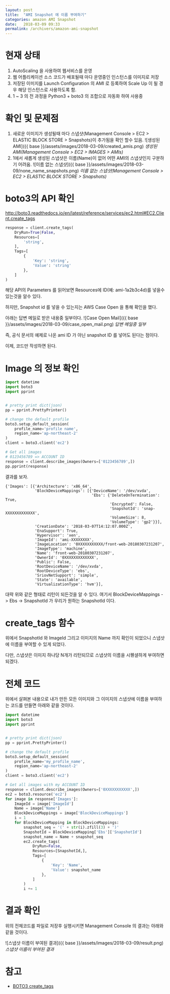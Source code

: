 ```yaml
---
layout: post
title:  "AMI Snapshot 에 이름 부여하기"
categories: amazon AMI Snapshot
date:   2018-03-09 09:33
permalink: /archivers/amazon-ami-snapshot
---
```


# 현재 상태

1. AutoScaling 을 사용하여 웹서비스를 운영
2. 웹 어플리케이션 소스 코드가 배포될때 마다 운영중인 인스턴스를 이미지로 저장
3. 저장된 이미지를 Launch Configuration 의 AMI 로 등록하여 Scale Up 이 될 경우 해당 인스턴스로 사용하도록 함.
4. 1 ~ 3 의 전 과정을 Python3 + boto3 의 조합으로 자동화 하여 사용중

# 확인 및 문제점

1. 새로운 이미지가 생성될때 마다 스냅샷(Management Console > EC2 > ELASTIC BLOCK STORE > Snapshots)이 추가됨을 확인 할수 있음.
![생성된 AMI]({{ base }}/assets/images/2018-03-09/created_amis.png)
*생성된 AMI(Management Console > EC2 > IMAGES > AMIs)*
2. 1에서 새롭게 생성된 스냅샷은 이름(Name)이 없어 어떤 AMI의 스냅샷인지 구분하기 어려움.
![이름 없는 스냅샷]({{ base }}/assets/images/2018-03-09/none_name_snapshots.png)
*이름 없는 스냅샷(Management Console > EC2 > ELASTIC BLOCK STORE > Snapshots)*

# boto3의 API 확인

http://boto3.readthedocs.io/en/latest/reference/services/ec2.html#EC2.Client.create_tags
```python
response = client.create_tags(
    DryRun=True|False,
    Resources=[
        'string',
    ],
    Tags=[
        {
            'Key': 'string',
            'Value': 'string'
        },
    ]
)
```
해당 API의 Parameters 를 읽어보면 Resources에 ID(예: ami-1a2b3c4d)를 넣을수 있는것을 알수 있다.

하지만, Snapshot id 를 넣을 수 있는지는 AWS Case Open 을 통해 확인을 했다.

아래는 답변 메일로 받은 내용중 일부이다.
![Case Open Mail]({{ base }}/assets/images/2018-03-09/case_open_mail.png)
*답변 메일중 일부*

즉, 공식 문서의 예제로 나온 ami ID 가 아닌 snapshot ID 를 넣어도 된다는 점이다.

이제, 코드만 작성하면 된다.

# Image 의 정보 확인

```python
import datetime
import boto3
import pprint


# pretty print dict(json)
pp = pprint.PrettyPrinter()

# change the default profile
boto3.setup_default_session(
    profile_name='profile name',
    region_name='ap-northeast-2'
)
client = boto3.client('ec2')

# Get all images
# 0123456789 => ACCOUNT ID
response = client.describe_images(Owners=['0123456789',])
pp.pprint(response)
```

결과를 보자.

```text
{'Images': [{'Architecture': 'x86_64',
             'BlockDeviceMappings': [{'DeviceName': '/dev/xvda',
                                      'Ebs': {'DeleteOnTermination': True,
                                              'Encrypted': False,
                                              'SnapshotId': 'snap-XXXXXXXXXXXXX',
                                              'VolumeSize': 8,
                                              'VolumeType': 'gp2'}}],
             'CreationDate': '2018-03-07T14:12:07.000Z',
             'EnaSupport': True,
             'Hypervisor': 'xen',
             'ImageId': 'ami-XXXXXXXX',
             'ImageLocation': '0XXXXXXXXXXX/front-web-20180307231207',
             'ImageType': 'machine',
             'Name': 'front-web-20180307231207',
             'OwnerId': '0XXXXXXXXXXXXX',
             'Public': False,
             'RootDeviceName': '/dev/xvda',
             'RootDeviceType': 'ebs',
             'SriovNetSupport': 'simple',
             'State': 'available',
             'VirtualizationType': 'hvm'}],
```
대략 위와 같은 형태로 리턴이 되든것을 알 수 있다. 여기서 BlockDeviceMappings -> Ebs -> SnapshotId
가 우리가 원하는 SnapshotId 이다.

# create_tags 함수

위에서 SnapshotId 와 ImageId 그리고 이미지의 Name 까지 확인이 되었으니 스냅샷에 이름을 부여할 수 있게 되었다.

다만, 스냅샷은 이미지 하나당 N개가 리턴되므로 스냅샷의 이름을 시퀜셜하게 부여하면 되겠다.

# 전체 코드

위에서 살펴본 내용으로 내가 만든 모든 이미지와 그 이미지의 스냅샷에 이름을 부여하는 코드를 만들면 아래와 같을 것이다.

```python
import datetime
import boto3
import pprint


# pretty print dict(json)
pp = pprint.PrettyPrinter()

# change the default profile
boto3.setup_default_session(
    profile_name='my_profile_name',
    region_name='ap-northeast-2'
)
client = boto3.client('ec2')

# Get all images with my ACCOUNT ID
response = client.describe_images(Owners=['0XXXXXXXXXXX',])
ec2 = boto3.resource('ec2')
for image in response['Images']:
    ImageId = image['ImageId']
    Name = image['Name']
    BlockDeviceMappings = image['BlockDeviceMappings']
    i = 1
    for BlockDeviceMapping in BlockDeviceMappings:
        snapshot_seq = '(' + str(i).zfill(3) + ')'
        SnapshotId = BlockDeviceMapping['Ebs']['SnapshotId']
        snapshot_name = Name + snapshot_seq
        ec2.create_tags(
            DryRun=False,
            Resources=[SnapshotId,],
            Tags=[
                {
                    'Key': 'Name',
                    'Value': snapshot_name
                },
            ]
        )
        i += 1
```

# 결과 확인

위의 전체코드를 파일로 저장후 실행시키면 Management Console 의 결과는 아래와 같을 것이다.

![스냅샷 이름이 부여된 결과]({{ base }}/assets/images/2018-03-09/result.png)
*스냅샷 이름이 부여된 결과*


# 참고
- [BOTO3 create_tags](http://boto3.readthedocs.io/en/latest/reference/services/ec2.html#EC2.Client.create_tags)
